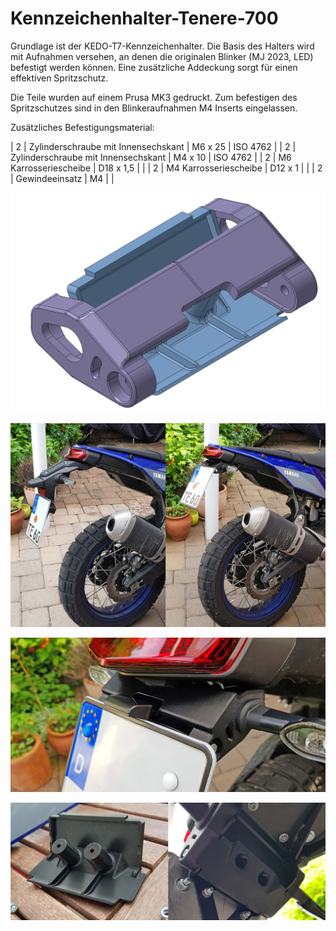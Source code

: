 # Kennzeichenhalter-Tenere-700
Grundlage ist der KEDO-T7-Kennzeichenhalter. Die Basis des Halters wird mit Aufnahmen versehen, an denen die originalen Blinker (MJ 2023, LED) befestigt werden können. 
Eine zusätzliche Addeckung sorgt für einen effektiven Spritzschutz.

Die Teile wurden auf einem Prusa MK3 gedruckt. Zum befestigen des Spritzschutzes sind in den Blinkeraufnahmen M4 Inserts eingelassen.

Zusätzliches Befestigungsmaterial:

| 2 | Zylinderschraube mit Innensechskant  | M6 x 25   | ISO 4762 |
| 2 | Zylinderschraube mit Innensechskant  | M4 x 10   | ISO 4762 |
| 2 | M6 Karrosseriescheibe                | D18 x 1,5 |          |
| 2 | M4 Karrosseriescheibe                | D12 x 1   |          |
| 2 | Gewindeeinsatz                       | M4        |          |


![Adaption](/images/adaption.jpg)

![vorher-nachher](/images/heck1.jpg)

![ ](/images/heck2.jpg)

![Cover](/images/heck3.jpg)
